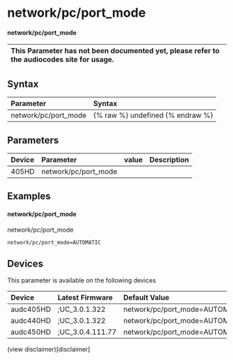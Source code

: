 ﻿---
description: network/pc/port_mode
search: false
---

# network/pc/port_mode

#### network/pc/port_mode


| This Parameter has not been documented yet, please refer to the audiocodes site for usage.  |
| :--- |

## Syntax
| Parameter | Syntax |
| :--- | :--- |
|network/pc/port_mode | {% raw %} undefined {% endraw %} |

## Parameters
|Device|Parameter|value|Description|
|:---|:---|:---|:---|
| 405HD | network/pc/port_mode |  |  |

## Examples
#### network/pc/port_mode

network/pc/port_mode

```
network/pc/port_mode=AUTOMATIC
```

## Devices
This parameter is available on the following devices

| Device | Latest Firmware | Default Value |
|:---|:---|:---|
| audc405HD | ;UC_3.0.1.322 | network/pc/port_mode=AUTOMATIC 
| audc440HD | ;UC_3.0.1.322 | network/pc/port_mode=AUTOMATIC 
| audc450HD | ;UC_3.0.4.111.77 | network/pc/port_mode=AUTOMATIC 

(view disclaimer)[disclaimer]
